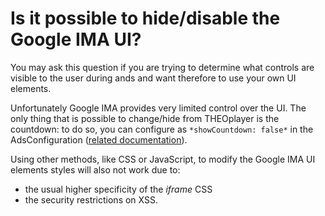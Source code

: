 # Is it possible to hide/disable the Google IMA UI?

You may ask this question if you are trying to determine what controls are visible to the user during ands and want therefore to use your own UI elements.

Unfortunately Google IMA provides very limited control over the UI. The only thing that is possible to change/hide from THEOplayer is the countdown: to do so, you can configure as `*showCountdown: false*` in the AdsConfiguration ([related documentation](https://docs.theoplayer.com/api-reference/web/theoplayer.player.md)).

Using other methods, like CSS or JavaScript, to modify the Google IMA UI elements styles will also not work due to:

- the usual higher specificity of the _iframe_ CSS
- the security restrictions on XSS.

